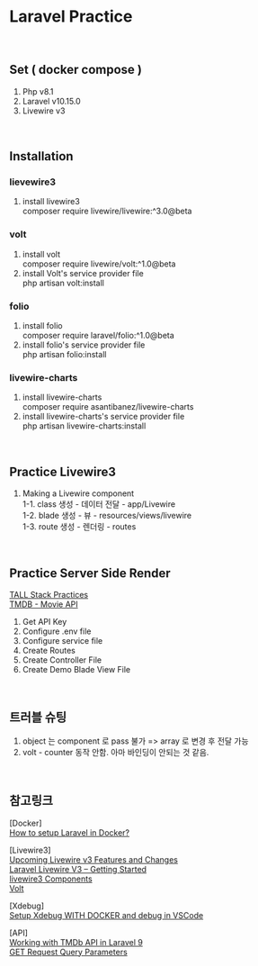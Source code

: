 # Laravel Practice

<br/>

## Set ( docker compose )
1. Php v8.1
2. Laravel v10.15.0
3. Livewire v3

<br/>

## Installation
### lievewire3<br/>
1. install livewire3<br/>
composer require livewire/livewire:^3.0@beta<br/>

### volt<br/>
1. install volt<br/>
composer require livewire/volt:^1.0@beta<br/>
2. install Volt's service provider file<br/>
php artisan volt:install<br/>

### folio<br/>
1. install folio<br/>
composer require laravel/folio:^1.0@beta<br/>
2. install folio's service provider file<br/>
php artisan folio:install<br/>

### livewire-charts<br/>
1. install livewire-charts<br/>
composer require asantibanez/livewire-charts<br/>
2. install livewire-charts's service provider file<br/>
php artisan livewire-charts:install<br/>

<br/>

## Practice Livewire3
1. Making a Livewire component<br/>
  1-1. class 생성 - 데이터 전달 - app/Livewire<br/>
  1-2. blade 생성 - 뷰 - resources/views/livewire<br/>
  1-3. route 생성 - 렌더링 - routes<br/>

<br/>

## Practice Server Side Render
[TALL Stack Practices](https://www.notion.so/benefitplus/TALL-Stack-Practices-76bf47c8e49043ea9363acb3d7032620)<br/>
[TMDB - Movie API](https://developer.themoviedb.org/docs)<br/>
1. Get API Key
2. Configure .env file
3. Configure service file
4. Create Routes
5. Create Controller File
6. Create Demo Blade View File

<br/>

## 트러블 슈팅
1. object 는 component 로 pass 불가 => array 로 변경 후 전달 가능<br/>
2. volt - counter 동작 안함. 아마 바인딩이 안되는 것 같음.<br/>

<br/>

## 참고링크
[Docker]<br/>
[How to setup Laravel in Docker?](https://www.golinuxcloud.com/setup-laravel-in-docker/#Installing_Docker_on_Windows)<br/>

[Livewire3]<br/>
[Upcoming Livewire v3 Features and Changes](https://laravel-news.com/livewire-v3-features)<br/>
[Laravel Livewire V3 – Getting Started](https://ajaxray.com/blog/laravel-livewire-v3-getting-started/)<br/>
[livewire3 Components](https://livewire.laravel.com/docs/components)<br/>
[Volt](https://livewire.laravel.com/docs/volt)<br/>

[Xdebug]<br/>
[Setup Xdebug WITH DOCKER and debug in VSCode](https://www.youtube.com/watch?v=it7JQKPfWTU)<br/>

[API]<br/>
[Working with TMDb API in Laravel 9](https://blog.devops.dev/working-with-tmdb-api-in-laravel-9-4b4c578b75e4)<br/>
[GET Request Query Parameters](https://laravel.com/docs/10.x/http-client#get-request-query-parameters)<br/>




